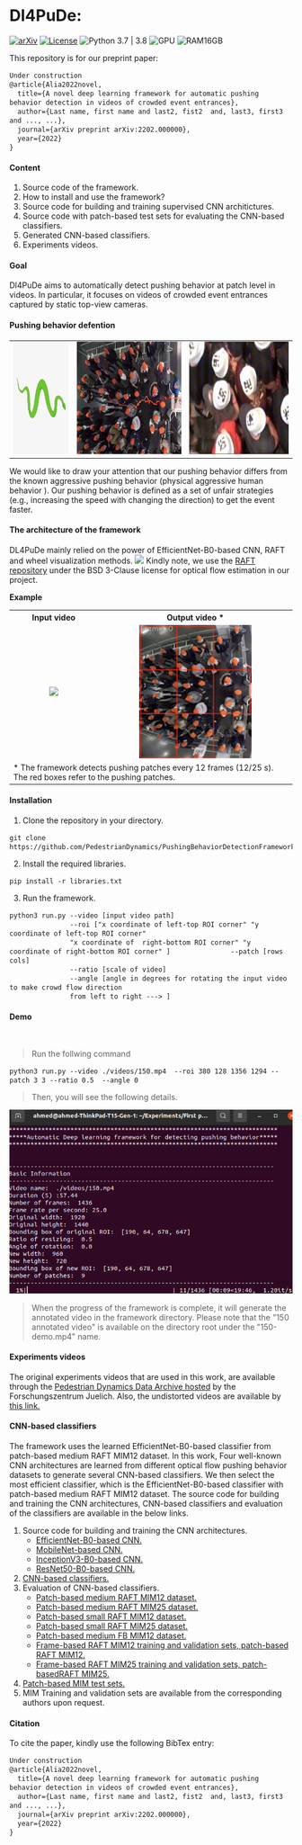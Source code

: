 # Dl4PuDe: 

[![arXiv](https://img.shields.io/badge/arXiv-0000.0000-b31b1b.svg)](#) [![License](https://img.shields.io/badge/License-BSD_3--Clause-blue.svg)](./LICENSE)  ![Python 3.7 | 3.8](https://img.shields.io/badge/Python-3.7|3.8-blue.svg)  ![GPU](https://img.shields.io/badge/GPU-No-yellow) ![RAM16GB](https://img.shields.io/badge/RAM-16GB-red)  


This repository is for our preprint paper:
```
Under construction
@article{Alia2022novel,
  title={A novel deep learning framework for automatic pushing
behavior detection in videos of crowded event entrances},
  author={Last name, first name and last2, fist2  and, last3, first3 and ..., ...},
  journal={arXiv preprint arXiv:2202.000000},
  year={2022}
}
```

#### Content
1. Source code of the framework.
2. How to install and use the framework?
3. Source code for building and training supervised CNN architictures.
4. Source code with patch-based test sets for evaluating the CNN-based classifiers. 
5. Generated CNN-based classifiers.
6. Experiments videos.

#### Goal
Dl4PuDe aims to automatically detect pushing behavior at patch level in videos. In particular,  it focuses on videos of crowded event entrances captured by static top-view cameras. 

#### Pushing behavior defention
<table border="0" width="100%" align="center">
<tr>
    <td align="center"> <img src="./files/snake.jpeg" height="200"/>  </td>
    <td align="center"> <img src="./files/snakemotion.jpg" height="200"/>  </td>
    <td align="center"> <img src="./files/pb.gif" height="200"/>  </td>
</tr>
</table>

We would like to draw your attention that our pushing behavior differs from the known aggressive pushing behavior (physical aggressive human behavior ). Our pushing behavior is defined as a set of unfair strategies (e.g., increasing the speed with changing the direction) to get the event faster.


#### The architecture of the framework

DL4PuDe mainly relied on the power of EfficientNet-B0-based CNN, RAFT and wheel visualization methods.
<img src="./files/framework1.png"/>
Kindly note, we use the [RAFT repository](https://github.com/princeton-vl/RAFT) under the BSD 3-Clause license for optical flow estimation in our project.

**Example**
<table border="0" width="100%" align="center">
<tr>
   <th align="cenetr"> Input video </th>
   <th align="cenetr"> Output video * </th>
   
</tr>
<tr>
   <td align="center"> <img src="./files/input150-distorted.gif" width="300"/> </td>
   <td align="center"> <img src="./files/output150-distorted.gif" width="200"/> </td>
</tr>


<tr>
   <td colspan="2"> * The framework detects pushing patches every 12 frames (12/25 s). The red boxes refer to the pushing patches. </td>
</tr>
</table>

#### Installation
1. Clone the repository in your directory.
```
git clone https://github.com/PedestrianDynamics/PushingBehaviorDetectionFramework.git
```
2. Install the required libraries.
```
pip install -r libraries.txt
```
3. Run the framework. 
```
python3 run.py --video [input video path]  
               --roi ["x coordinate of left-top ROI corner" "y coordinate of left-top ROI corner"
               "x coordinate of  right-bottom ROI corner" "y coordinate of right-bottom ROI corner" ]               --patch [rows cols]    
               --ratio [scale of video]   
               --angle [angle in degrees for rotating the input video to make crowd flow direction
               from left to right ---> ]
```   
#### Demo 
<br/>

>Run the follwing command

```   
python3 run.py --video ./videos/150.mp4  --roi 380 128 1356 1294 --patch 3 3 --ratio 0.5  --angle 0
```  
> Then, you  will see the following details.

<img src="./files/run.png"/>

> When the progress of the framework is complete, it will generate the annotated video in the framework directory. Please note that the "150 annotated video" is available on the directory root under the "150-demo.mp4" name.

#### Experiments videos

The original experiments videos that are used in this work, are available through the [Pedestrian Dynamics Data Archive hosted](http://ped.fz-juelich.de/da/2018crowdqueue) by the Forschungszentrum Juelich. Also, the undistorted videos are available by [this link.](https://drive.google.com/drive/folders/16eZhC9mnUQUXxUeIUXd6xwBU2fSf3qCz?usp=sharing) 

#### CNN-based classifiers

The framework uses the learned EfficientNet-B0-based classifier from patch-based medium RAFT MIM12 dataset. In this work, Four well-known CNN architectures are learned from different optical flow pushing behavior datasets to generate several CNN-based classifiers. We then select the most efficient  classifier, which is the EfficientNet-B0-based classifier with patch-based medium RAFT MIM12 dataset.
The source code for building and training the CNN architectures, CNN-based classifiers and evaluation of the classifiers are available in the below links.
1. Source code for building and training the CNN architectures.
   * [EfficientNet-B0-based CNN.](./CNN/CNN-Architectures/efficientNetB0.ipynb)
   * [MobileNet-based CNN.](./CNN/CNN-Architectures/InceptionV3.ipynb)
   * [InceptionV3-B0-based CNN.](./CNN/CNN-Architectures/InceptionV3.ipynb)
   * [ResNet50-B0-based CNN.](./CNN/CNN-Architectures/ResNet50.ipynb)
2. [CNN-based classifiers.](https://drive.google.com/drive/folders/1vmgYufnt4_NNQUE9PGYZLkrn5DmErENu?usp=sharing)
3. Evaluation of CNN-based classifiers.
   * [Patch-based medium RAFT MIM12 dataset.](./CNN/Classifiers-evaluation/patch-based-medium-RAFT-MIM12/)
   * [Patch-based medium RAFT MIM25 dataset.](./CNN/Classifiers-evaluation/patch-based-medium-RAFT-MIM25/)
   * [Patch-based small RAFT MIM12 dataset.](./CNN/Classifiers-evaluation/patch-based-small-RAFT-MIM12/)
   * [Patch-based small RAFT MIM25 dataset.](./CNN/Classifiers-evaluation/patch-based-small-RAFT-MIM25/)
   * [Patch-based medium FB MIM12 dataset.](./CNN/Classifiers-evaluation/patch-based-medium-FB-MM12/)
   * [Frame-based RAFT MIM12 training and validation sets, patch-based RAFT MIM12.](./CNN/Classifiers-evaluation/frame-based-RAFT-MIM12/)
   * [Frame-based RAFT MIM25 training and validation sets, patch-basedRAFT MIM25.](./CNN/Classifiers-evaluation/frame-based-RAFT-MIM25/)
4. [Patch-based MIM test sets.](./CNN/Classifiers-evaluation/test-sets/)
5. MIM Training and validation sets are available from the corresponding authors upon request.
   
#### Citation
To cite the paper, kindly use the following BibTex entry:
```
Under construction
@article{Alia2022novel,
  title={A novel deep learning framework for automatic pushing
behavior detection in videos of crowded event entrances},
  author={Last name, first name and last2, fist2  and, last3, first3 and ..., ...},
  journal={arXiv preprint arXiv:2202.000000},
  year={2022}
}
```
  
